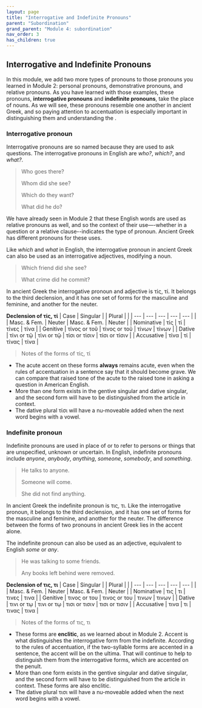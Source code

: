 ```yaml
---
layout: page
title: "Interrogative and Indefinite Pronouns"
parent: "Subordination"
grand_parent: "Module 4: subordination"
nav_order: 3
has_children: true
---
```


## Interrogative and Indefinite Pronouns

In this module, we add two more types of pronouns to those pronouns you learned in Module 2: personal pronouns, demonstrative pronouns, and relative pronouns. As you have learned with those examples, these pronouns, **interrogative pronouns** and **indefinite pronouns**, take the place of nouns. As we will see, these pronouns resemble one another in ancient Greek, and so paying attention to accentuation is especially important in distinguishing them and understanding the .

### Interrogative pronoun
Interrogative pronouns are so named because they are used to ask questions. The interrogative pronouns in English are *who?*, *which?*, and *what?*.
> Who goes there?
> 
> Whom did she see?
> 
> Which do they want?
> 
> What did he do?

We have already seen in Module 2 that these English words are used as relative pronouns as well, and so the context of their use—-whether in a question or a relative clause--indicates the type of pronoun. Ancient Greek has different pronouns for these uses.

Like *which* and *what* in English, the interrogative pronoun in ancient Greek can also be used as an interrogative adjectives, modifying a noun.
> Which friend did she see?
> 
> What crime did he commit?

In ancient Greek the interrogative pronoun and adjective is τίς, τί. It belongs to the third declension, and it has one set of forms for the masculine and feminine, and another for the neuter. 

**Declension of τίς, τί** 
| Case | Singular |  | Plural |   |
| --- | --- | --- | --- | --- |
|     | Masc. & Fem. | Neuter | Masc. & Fem. | Neuter | 
| Nominative | τίς | τί | τίνες | τίνα |
| Genitive | τίνος  or τοῦ | τίνος  or τοῦ | τίνων | τίνων |
| Dative | τίνι or τῷ | τίνι or τῷ | τίσι or τίσιν | τίσι or τίσιν |
| Accusative | τίνα | τί | τίνας | τίνα |

> Notes of the forms of τίς, τί
- The acute accent on these forms **always** remains acute, even when the rules of accentuation in a sentence say that it should become grave. We can compare that raised tone of the acute to the raised tone in asking a question in American English.
- More than one form exists in the gentive singular and dative singular, and the second form will have to be distinguished from the article in context. 
- The dative plural τίσι will have a nu-moveable added when the next word begins with a vowel. 

### Indefinite pronoun

Indefinite pronouns are used in place of or to refer to persons or things that are unspecified, unknown or uncertain. In English, indefinite pronouns include *anyone*, *anybody*, *anything*, *someone*, *somebody*, and *something*. 
> He talks to anyone.
> 
> Someone will come.
> 
> She did not find anything.

In ancient Greek the indefinite pronoun is τις, τι. Like the interrogative pronoun, it belongs to the third declension, and it has one set of forms for the masculine and feminine, and another for the neuter. The difference between the forms of two pronouns in ancient Greek lies in the accent alone.

The indefinite pronoun can also be used as an adjective, equivalent to English *some* or *any*.
> He was talking to some friends.
> 
> Any books left behind were removed.

**Declension of τις, τι** 
| Case | Singular |  | Plural |   |
| --- | --- | --- | --- | --- |
|     | Masc. & Fem. | Neuter | Masc. & Fem. | Neuter | 
| Nominative | τις  | τι  | τινες  | τινα  |
| Genitive | τινος  or του  | τινος  or του  | τινων | τινων |
| Dative | τινι or τῳ | τινι or τῳ | τισι or τισιν | τισι or τισιν |
| Accusative | τινα  | τι  |τινας  | τινα  |

> Notes of the forms of τις, τι
- These forms are **enclitic**, as we learned about in Module 2. Accent is what distinguishes the interrogative form from the indefinite. According to the rules of accentuation, if the two-syllable forms are accented in a sentence, the accent will be on the ultima. That will continue to help to distinguish them from the interrogative forms, which are accented on the penult.
- More than one form exists in the gentive singular and dative singular, and the second form will have to be distinguished from the article in context. These forms are also enclitic.
- The dative plural τισι will have a nu-moveable added when the next word begins with a vowel. 

